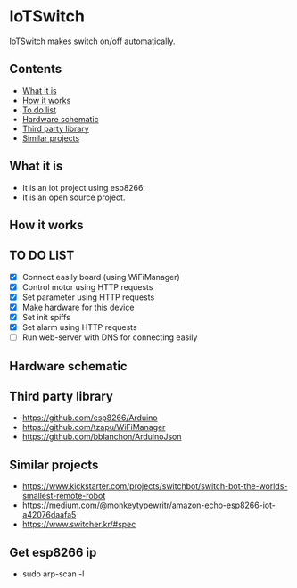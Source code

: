 # IoTSwitch
IoTSwitch makes switch on/off automatically.

## Contents
- [What it is](#what-is-it)
- [How it works](#how-it-works)
- [To do list](#to-do-list)
- [Hardware schematic](#hardware-schematic)
- [Third party library](#third-party)
- [Similar projects](#similar-projects)

## What it is
- It is an iot project using esp8266.
- It is an open source project.

## How it works

## TO DO LIST
- [x] Connect easily board (using WiFiManager)
- [x] Control motor using HTTP requests
- [x] Set parameter using HTTP requests
- [x] Make hardware for this device
- [x] Set init spiffs
- [x] Set alarm using HTTP requests
- [ ] Run web-server with DNS for connecting easily

## Hardware schematic

## Third party library
- https://github.com/esp8266/Arduino
- https://github.com/tzapu/WiFiManager
- https://github.com/bblanchon/ArduinoJson

## Similar projects
- https://www.kickstarter.com/projects/switchbot/switch-bot-the-worlds-smallest-remote-robot
- https://medium.com/@monkeytypewritr/amazon-echo-esp8266-iot-a42076daafa5
- https://www.switcher.kr/#spec

## Get esp8266 ip
- sudo arp-scan -l